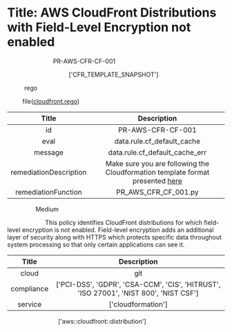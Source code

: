 



# Title: AWS CloudFront Distributions with Field-Level Encryption not enabled


***<font color="white">Master Test Id:</font>*** PR-AWS-CFR-CF-001

***<font color="white">Master Snapshot Id:</font>*** ['CFR_TEMPLATE_SNAPSHOT']

***<font color="white">type:</font>*** rego

***<font color="white">rule:</font>*** file([cloudfront.rego])  
  
  
  
  

|Title|Description|
| :---: | :---: |
|id|PR-AWS-CFR-CF-001|
|eval|data.rule.cf_default_cache|
|message|data.rule.cf_default_cache_err|
|remediationDescription|Make sure you are following the Cloudformation template format presented <a href='https://docs.aws.amazon.com/AWSCloudFormation/latest/UserGuide/aws-resource-cloudfront-distribution.html' target='_blank'>here</a>|
|remediationFunction|PR_AWS_CFR_CF_001.py|


***<font color="white">Severity:</font>*** Medium

***<font color="white">Description:</font>*** This policy identifies CloudFront distributions for which field-level encryption is not enabled. Field-level encryption adds an additional layer of security along with HTTPS which protects specific data throughout system processing so that only certain applications can see it.  
  
  

|Title|Description|
| :---: | :---: |
|cloud|git|
|compliance|['PCI-DSS', 'GDPR', 'CSA-CCM', 'CIS', 'HITRUST', 'ISO 27001', 'NIST 800', 'NIST CSF']|
|service|['cloudformation']|


***<font color="white">Resource Types:</font>*** ['aws::cloudfront::distribution']


[cloudfront.rego]: https://github.com/prancer-io/prancer-compliance-test/tree/master/aws/iac/cloudfront.rego
